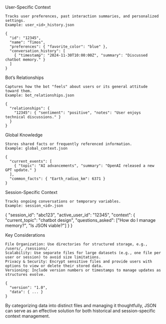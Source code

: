 User-Specific Context

    Tracks user preferences, past interaction summaries, and personalized settings.
    Example: user_<id>_history.json

    {
      "id": "12345",
      "name": "Timos",
      "preferences": { "favorite_color": "blue" },
      "conversation_history": [
        { "timestamp": "2024-11-30T10:00:00Z", "summary": "Discussed chatbot memory." }
      ]
    }

Bot’s Relationships

    Captures how the bot "feels" about users or its general attitude toward them.
    Example: bot_relationships.json

    {
      "relationships": {
        "12345": { "sentiment": "positive", "notes": "User enjoys technical discussions." }
      }
    }

Global Knowledge

    Stores shared facts or frequently referenced information.
    Example: global_context.json

    {
      "current_events": [
        { "topic": "AI advancements", "summary": "OpenAI released a new GPT update." }
      ],
      "common_facts": { "Earth_radius_km": 6371 }
    }

Session-Specific Context

    Tracks ongoing conversations or temporary variables.
    Example: session_<id>.json

{
  "session_id": "abc123",
  "active_user_id": "12345",
  "context": {
    "current_topic": "chatbot design",
    "questions_asked": ["How do I manage memory?", "Is JSON viable?"]
  }
}

Key Considerations

    File Organization: Use directories for structured storage, e.g., /users/, /sessions/.
    Scalability: Use separate files for large datasets (e.g., one file per user or session) to avoid size limitations.
    Privacy & Security: Encrypt sensitive files and provide users with options to view or delete their stored data.
    Versioning: Include version numbers or timestamps to manage updates as structures evolve.

    {
      "version": "1.0",
      "data": { ... }
    }

By categorizing data into distinct files and managing it thoughtfully, JSON can serve as an effective solution for both historical and session-specific context management.